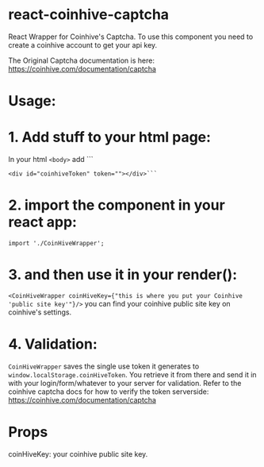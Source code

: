 # react-coinhive-captcha
React Wrapper for Coinhive's Captcha.
To use this component you need to create a coinhive account to get your api key.


The Original Captcha documentation is here: https://coinhive.com/documentation/captcha

# Usage:


# 1. Add stuff to your html page:
In your html ```<body>``` add ```
      <script src="https://authedmine.com/lib/captcha.min.js" async></script>
    
    <div id="coinhiveToken" token=""></div>```
    
# 2.  import the component in your react app:
```
import './CoinHiveWrapper';
```
# 3. and then use it in your render():
```<CoinHiveWrapper coinHiveKey={"this is where you put your Coinhive 'public site key'"}/>```
 you can find your coinhive public site key on coinhive's settings.
       
# 4. Validation:
```CoinHiveWrapper``` saves the single use token it generates to ```window.localStorage.coinHiveToken```. You retrieve it from there and send it in with your login/form/whatever to your server for validation. Refer to the coinhive captcha docs for how to verify the token serverside: https://coinhive.com/documentation/captcha
       
       
# Props

coinHiveKey: your coinhive public site key.
